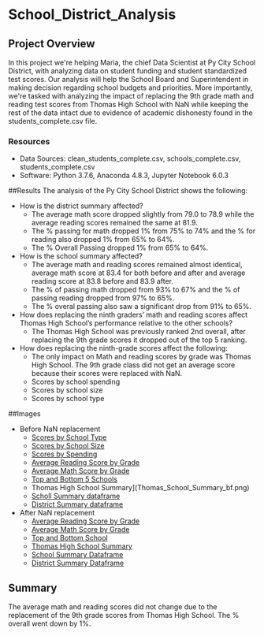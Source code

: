 # School_District_Analysis

## Project Overview
In this project we're helping Maria, the chief Data Scientist at Py City School District, with analyzing data on student funding and student standardized test scores. Our analysis will help the School Board and Superintendent in making decision regarding school budgets and priorities. More importantly, we're tasked with analyzing the impact of replacing the 9th grade math and reading test scores from Thomas High School with NaN while keeping the rest of the data intact due to evidence of academic dishonesty found in the students_complete.csv file.

### Resources
- Data Sources: clean_students_complete.csv, schools_complete.csv, students_complete.csv
- Software: Python 3.7.6, Anaconda 4.8.3, Jupyter Notebook 6.0.3

##Results
The analysis of the Py City School District shows the following:
- How is the district summary affected?
	- The average math score dropped slightly from 79.0 to 78.9 while the average reading scores remained the same at 81.9.
	- The % passing for math dropped 1% from 75% to 74% and the % for reading also dropped 1% from 65% to 64%.
	- The % Overall Passing dropped 1% from 65% to 64%.
- How is the school summary affected?
	- The average math and reading scores remained almost identical, average math score at 83.4 for both before and after and average reading score at 83.8 before and 83.9 after.
	- The % of passing math dropped from 93% to 67% and the % of passing reading dropped from 97% to 65%.
	- The % overal passing also saw a significant drop from 91% to 65%.
- How does replacing the ninth graders’ math and reading scores affect Thomas High School’s performance relative to the other schools?
	- The Thomas High School was previously ranked 2nd overall, after replacing the 9th grade scores it dropped out of the top 5 ranking.
- How does replacing the ninth-grade scores affect the following:
	- The only impact on Math and reading scores by grade was Thomas High School. The 9th grade class did not get an average score because their scores were replaced with NaN. 
	- Scores by school spending
	- Scores by school size
	- Scores by school type
	
##Images
- Before NaN replacement
	- [Scores by School Type](Scores_by_School_Type_BF.png)
	- [Scores by School Size](Scores_by_School_Size_Bf.png)
	- [Scores by Spending](Scores_By_Spending_BF.png)
	- [Average Reading Score by Grade](Ave_Reading_Score_By_Grade_Bf.png)
	- [Average Math Score by Grade](Ave_Math_Score_By_Grade_bf.png)
	- [Top and Bottom 5 Schools](Top_Bottom_5_School_BF.png)
	- Thomas High School Summary](Thomas_School_Summary_bf.png)
	- [Scholl Summary dataframe](school_summary_df_before.png)
	- [District Summary dataframe](dist_summary_df_before.png)
- After NaN replacement
	- [Average Reading Score by Grade](Ave_Reading_Score_By_Grade_After.png)
	- [Average Math Score by Grade](Ave_Math_Score_By_Grade_After.png)
	- [Top and Bottom School](Top_Bottom_5_School_After.png)
	- [Thomas High School Summary](Thomas_School_Summary_after.png)
	- [School Summary Dataframe](school_summary_df_after.png)
	- [District Summary Dataframe](dist_summary_df_after.png)

## Summary
The average math and reading scores did not change due to the replacement of the 9th grade scores from Thomas High School. The % overall went down by 1%.


